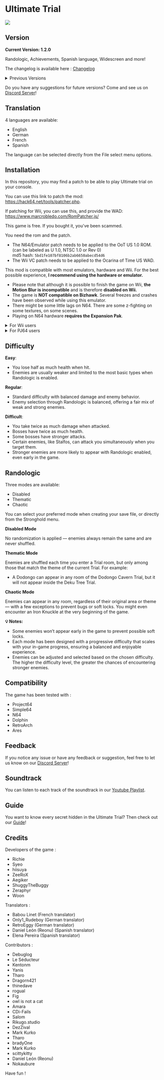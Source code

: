 # Ultimate Trial
![](https://github.com/RichieUltimate/ultimate-trial/blob/main/ultimate_trial_logo.png?raw=true)





## Version

**Current Version: 1.2.0**

Randologic, Achievements, Spanish language, Widescreen and more!

The changelog is available here : [Changelog](https://github.com/RichieUltimate/ultimate-trial/releases/tag/v1.20)

<details>
  <summary>Previous Versions</summary>
  
- Version 1.12 : Bug fixes 
- Version 1.11 : Bug fixes
- Version 1.1 : Translation, new content, bug fixes and balancing
- Version 1.02 - 1.0.5 : Bug fixes and balancing
- Version 1.01 : QoL updates
- Version 1.0 : Release of the game!
</details>

Do you have any suggestions for future versions? Come and see us on [Discord Server](https://discord.gg/bSxVK8xSHu)!

## Translation

4 languages are available:
- English
- German
- French
- Spanish

The language can be selected directly from the File select menu options.

## Installation

In this repository, you may find a patch to be able to play Ultimate trial on your console.

You can use this link to patch the mod: 
https://hack64.net/tools/patcher.php. 

If patching for Wii, you can use this, and provide the WAD:
https://www.marcrobledo.com/RomPatcher.js/

This game is free. If you bought it, you've been scammed.

You need the rom and the patch.

- The N64/Emulator patch needs to be applied to the OoT US 1.0 ROM.<br>
(can be labeled as U 1.0, NTSC 1.0 or Rev 0)<br>
md5 hash: `5bd1fe107bf8106b2ab6650abecd54d6`
- The Wii VC patch needs to be applied to the Ocarina of Time US WAD.

This mod is compatible with most emulators, hardware and Wii. For the best possible experience, **I recommend using the hardware or emulator.**
  - Please note that although it is possible to finish the game on Wii, **the Motion Blur is incompatible** and is therefore **disabled on Wii.**
  - The game is **NOT compatible on Bizhawk**. Several freezes and crashes have been observed while using this emulator.
  - There might be some little lags on N64. There are some z-fighting on some textures, on some scenes.
  - Playing on N64 hardware **requires the Expansion Pak**.

<details>
  <summary>For Wii users</summary>
There's a secret in this game that we're sorry to say can't be used on Wii.
</details>

<details>
  <summary>For PJ64 users</summary>
Activating the "Always use interpreter core" option is necessary.

1. Options -> Configuration - Select "General settings" and uncheck "Hide advanced settings"
2. Select "Advanced" and check "Always use interpreter core"
3. Hit "Apply" and "Ok"

</details>

## Difficulty

**Easy**:
- You lose half as much health when hit.
- Enemies are usually weaker and limited to the most basic types when Randologic is enabled.

**Regular**:
- Standard difficulty with balanced damage and enemy behavior.
- Enemy selection through Randologic is balanced, offering a fair mix of weak and strong enemies.

**Difficult**:
- You take twice as much damage when attacked.
- Bosses have twice as much health.
- Some bosses have stronger attacks.
- Certain enemies, like Stalfos, can attack you simultaneously when you target them.
- Stronger enemies are more likely to appear with Randologic enabled, even early in the game.

## Randologic

Three modes are available:

- Disabled
- Thematic
- Chaotic

You can select your preferred mode when creating your save file, or directly from the Stronghold menu.

**Disabled Mode**

No randomization is applied — enemies always remain the same and are never shuffled.

**Thematic Mode**

Enemies are shuffled each time you enter a Trial room, but only among those that match the theme of the current Trial.
For example:

- A Dodongo can appear in any room of the Dodongo Cavern Trial, but it will not appear inside the Deku Tree Trial.

**Chaotic Mode**

Enemies can appear in any room, regardless of their original area or theme — with a few exceptions to prevent bugs or soft locks.
You might even encounter an Iron Knuckle at the very beginning of the game.

**💡 Notes:**

- Some enemies won’t appear early in the game to prevent possible soft locks.
- Each mode has been designed with a progressive difficulty that scales with your in-game progress, ensuring a balanced and enjoyable experience.
- Enemies can be adjusted and selected based on the chosen difficulty. The higher the difficulty level, the greater the chances of encountering stronger enemies.

## Compatibility

The game has been tested with : 
- Project64
- Simple64
- N64
- Dolphin
- RetroArch
- Ares


## Feedback

If you notice any issue or have any feedback or suggestion, feel free to let us know on our [Discord Server](https://discord.gg/bSxVK8xSHu)!

## Soundtrack

You can listen to each track of the soundtrack in our [Youtube Playlist](https://www.youtube.com/playlist?list=PLYk0419DovZIqIPCqFXclkKI8gfu2PJ_X).

## Guide

You want to know every secret hidden in the Ultimate Trial? Then check out our [Guide](https://github.com/RichieUltimate/ultimate-trial/blob/main/Ultimate_Trial_-_Instruction_Booklet.pdf)!

## Credits

Developers of the game :
- Richie
- Syeo
- hiisuya
- ZeeRoX
- Aegiker
- ShuggyTheBuggy
- Zeraphyr
- Woon

Translators : 
- Babou Linet (French translator)
- Only1_Rudeboy (German translator)
- RetroEggy (German translator)
- Daniel León (Reonu) (Spanish translator)
- Elena Pereira (Spanish translator)

Contributors :
- Debuglog
- Le Séducteur
- Kentonm
- Yanis
- Tharo
- Dragorn421
- thinedave
- rogual
- Fig
- owl is not a cat
- Amara
- CDi-Fails
- Salom
- Rikugo.studio
- DezZival
- Mark Kurko
- Tharo
- bradyOne
- Mark Kurko
- scittykitty
- Daniel León (Reonu)
- Nokaubure

Have fun !
